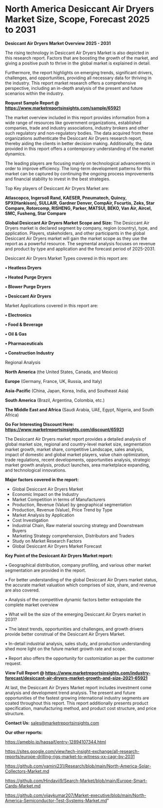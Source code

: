# North America Desiccant Air Dryers Market Size, Scope, Forecast 2025 to 2031

<Strong> Desiccant Air Dryers Market Overview 2025 - 2031</strong>

The rising technology in Desiccant Air Dryers Market is also depicted in this research report. Factors that are boosting the growth of the market, and giving a positive push to thrive in the global market is explained in detail.

Furthermore, the report highlights on emerging trends, significant drivers, challenges, and opportunities, providing all necessary data for thriving in the industry. This report market research offers a comprehensive perspective, including an in-depth analysis of the present and future scenarios within the industry.

<strong>Request Sample Report @ <a href=https://www.marketreportsinsights.com/sample/65921>https://www.marketreportsinsights.com/sample/65921</a></strong>

The market overview included in this report provides information from a wide range of resources like government organizations, established companies, trade and industry associations, industry brokers and other such regulatory and non-regulatory bodies. The data acquired from these organizations authenticate the Desiccant Air Dryers research report, thereby aiding the clients in better decision making. Additionally, the data provided in this report offers a contemporary understanding of the market dynamics.

The leading players are focusing mainly on technological advancements in order to improve efficiency. The long-term development patterns for this market can be captured by continuing the ongoing process improvements and financial stability to invest in the best strategies.

Top Key players of Desiccant Air Dryers Market are:

<strong>Atlascopco, Ingersoll Rand, KAESER, Pneumatech, Quincy, SPX(Hankison), SULLAIR, Gardner Denver, CompAir, Fscurtis, Zeks, Star Compare, Rotorcomp, RISHENG, Parker, MATSUI, BEKO, Van Air, Aircel, SMC, Fusheng, Star Compare</strong>

<strong><b>Global Desiccant Air Dryers Market Scope and Size:</b></strong>
The Desiccant Air Dryers market is declared segment by company, region (country), type, and application. Players, stakeholders, and other participants in the global Desiccant Air Dryers market will gain the market scope as they use the report as a powerful resource. The segmental analysis focuses on revenue and product by type and application and the forecast period of 2025-2031.

Desiccant Air Dryers Market Types covered in this report are:

<strong>• Heatless Dryers

• Heated Purge Dryers

• Blower Purge Dryers

• Desiccant Air Dryers</strong>

Market Applications covered in this report are:

<strong>• Electronics

• Food & Beverage

• Oil & Gas

• Pharmaceuticals

• Construction Industry</strong> 

Regional Analysis

<strong>North America</strong> (the United States, Canada, and Mexico)

<strong>Europe</strong> (Germany, France, UK, Russia, and Italy)

<strong>Asia-Pacific</strong> (China, Japan, Korea, India, and Southeast Asia)

<strong>South America</strong> (Brazil, Argentina, Colombia, etc.)

<strong>The Middle East and Africa</strong> (Saudi Arabia, UAE, Egypt, Nigeria, and South Africa)

<strong>Go For Interesting Discount Here: <a href=https://www.marketreportsinsights.com/discount/65921>https://www.marketreportsinsights.com/discount/65921</a></strong>

The Desiccant Air Dryers market report provides a detailed analysis of global market size, regional and country-level market size, segmentation market growth, market share, competitive Landscape, sales analysis, impact of domestic and global market players, value chain optimization, trade regulations, recent developments, opportunities analysis, strategic market growth analysis, product launches, area marketplace expanding, and technological innovations.

<strong><b>Major factors covered in the report:</b></strong>
<ul>
  <li>Global Desiccant Air Dryers Market </li>
  <li>Economic Impact on the Industry</li>
  <li>Market Competition in terms of Manufacturers</li>
  <li>Production, Revenue (Value) by geographical segmentation</li>
  <li>Production, Revenue (Value), Price Trend by Type</li>
  <li>Market Analysis by Application</li>
  <li>Cost Investigation</li>
  <li>Industrial Chain, Raw material sourcing strategy and Downstream Buyers</li>
  <li>Marketing Strategy comprehension, Distributors and Traders</li>
  <li>Study on Market Research Factors</li>
  <li>Global Desiccant Air Dryers Market Forecast</li>
</ul>

<strong><b>Key Point of the Desiccant Air Dryers Market report:</b></strong>

• Geographical distribution, company profiling, and various other market segmentation are provided in the report.

• For better understanding of the global Desiccant Air Dryers market status, the accurate market valuation which comprises of size, share, and revenue are also covered.

• Analysis of the competitive dynamic factors better extrapolate the complete market overview

• What will be the size of the emerging Desiccant Air Dryers market in 2031?

• The latest trends, opportunities and challenges, and growth drivers provide better construal of the Desiccant Air Dryers Market.

• In-detail industrial analysis, sales study, and production understanding shed more light on the future market growth rate and scope.

• Report also offers the opportunity for customization as per the customer request.

<strong><b>View Full Report @ <a href=https://www.marketreportsinsights.com/industry-forecast/desiccant-air-dryers-market-growth-and-size-2021-65921>https://www.marketreportsinsights.com/industry-forecast/desiccant-air-dryers-market-growth-and-size-2021-65921</a></b></strong>


At last, the Desiccant Air Dryers Market report includes investment come analysis and development trend analysis. The present and future opportunities of the fastest growing international industry segments are coated throughout this report. This report additionally presents product specification, manufacturing method, and product cost structure, and price structure.

<strong>Contact Us:</strong>
sales@marketreportsinsights.com

<strong>Our other reports:</strong>

<a href=https://ameblo.jp/haqsaif/entry-12894107344.html>https://ameblo.jp/haqsaif/entry-12894107344.html</a>

<a href=https://sites.google.com/view/tech-insight-exchange/all-research-reports/europe-drilling-rigs-market-to-witness-xx-cagr-by-2031>https://sites.google.com/view/tech-insight-exchange/all-research-reports/europe-drilling-rigs-market-to-witness-xx-cagr-by-2031</a>

<a href=https://github.com/yamini231/Research/blob/main/North-America-Solar-Collectors-Market.md>https://github.com/yamini231/Research/blob/main/North-America-Solar-Collectors-Market.md</a>

<a href=https://github.com/Hindavii9/Search-Market/blob/main/Europe-Smart-Cards-Market.md>https://github.com/Hindavii9/Search-Market/blob/main/Europe-Smart-Cards-Market.md</a>

<a href=https://github.com/vijaykumar207/Market-executive/blob/main/North-America-Semiconductor-Test-Systems-Market.md>https://github.com/vijaykumar207/Market-executive/blob/main/North-America-Semiconductor-Test-Systems-Market.md</a>"
